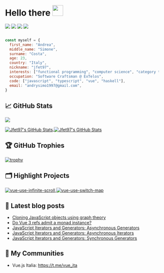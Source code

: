 # Hello there <img src="https://media.giphy.com/media/hvRJCLFzcasrR4ia7z/giphy.gif" width="35px">

![](https://img.shields.io/static/v1?label=JavaScript&message=%E2%9D%A4&color=yellow)
![](https://img.shields.io/static/v1?label=TypeScript&message=%E2%9D%A4&color=blue)
![](https://img.shields.io/static/v1?label=Vue&message=%E2%9D%A4&color=41B883)
![](https://img.shields.io/static/v1?label=Functional%20Programming&message=%E2%9D%A4&color=c4451d)

```js

const myself = {
  first_name: "Andrea",
  middle_name: "Simone",
  surname: "Costa",
  age: 23,
  country: "Italy",
  nickname: "jfet97",
  interests: ["functional programming", "computer science", "category theory"],
  occupation: "Software Craftsman @ ExTelos",
  code: ["javascript", "typescript", "vue", "haskell"],
  email: "andrysimo1997@gmail.com",
}

```

## &#x1f4c8; GitHub Stats

![](https://gitwar.herokuapp.com/badge?username=jfet97)

<a href="https://github.com/jfet97/jfet97">
  <img align="center" src="https://github-readme-stats.vercel.app/api/top-langs/?username=jfet97&hide=c%2B%2B,c,html&title_color=6aa6f8&text_color=8a919a&icon_color=6aa6f8&bg_color=0e1116" alt="Jfet97's GitHub Stats" />
</a>

<a href="https://github.com/jfet97/jfet97">
  <img align="center" src="https://github-readme-stats.vercel.app/api?username=jfet97&show_icons=true&line_height=27&count_private=true&title_color=6aa6f8&text_color=8a919a&icon_color=6aa6f8&bg_color=0e1116" alt="Jfet97's GitHub Stats" />
</a>

## 🏆 GitHub Trophies

[![trophy](https://github-profile-trophy.vercel.app/?username=jfet97&theme=nord)](https://github.com/ryo-ma/github-profile-trophy)


## 🗂️ Highlight Projects

<a href="https://github.com/jfet97/vue-use-infinite-scroll">
  <img align="center" src="https://github-readme-stats.vercel.app/api/pin/?username=jfet97&repo=vue-use-infinite-scroll&show_icons=true&line_height=27&title_color=6aa6f8&text_color=8a919a&icon_color=6aa6f8&bg_color=0e1116" alt="vue-use-infinite-scroll" />
</a>

<a href="https://github.com/jfet97/vue-use-switch-map">
  <img align="center" src="https://github-readme-stats.vercel.app/api/pin/?username=jfet97&repo=vue-use-switch-map&show_icons=true&line_height=27&title_color=6aa6f8&text_color=8a919a&icon_color=6aa6f8&bg_color=0e1116" alt="vue-use-switch-map" />
</a>

## 📕 Latest blog posts
<!-- BLOG-POST-LIST:START -->
- [Cloning JavaScript objects using graph theory](https://dev.to/jfet97/cloning-javascript-objects-using-graph-theory-35p)
- [Do Vue 3 refs admit a monad instance?](https://dev.to/jfet97/do-vue-3-refs-admit-a-monad-instance-5fan)
- [JavaScript Iterators and Generators: Asynchronous Generators](https://dev.to/jfet97/javascript-iterators-and-generators-asynchronous-generators-2n4e)
- [JavaScript Iterators and Generators: Asynchronous Iterators](https://dev.to/jfet97/javascript-iterators-and-generators-asynchronous-iterators-28b8)
- [JavaScript Iterators and Generators: Synchronous Generators](https://dev.to/jfet97/javascript-iterators-and-generators-synchronous-generators-3ai4)
<!-- BLOG-POST-LIST:END -->

## 👥 My Communities

- Vue.js Italia: https://t.me/vue_ita
